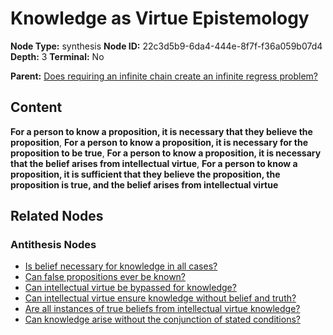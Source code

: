 # Knowledge as Virtue Epistemology

**Node Type:** synthesis
**Node ID:** 22c3d5b9-6da4-444e-8f7f-f36a059b07d4
**Depth:** 3
**Terminal:** No

**Parent:** [Does requiring an infinite chain create an infinite regress problem?](does-requiring-an-infinite-chain-create-an-infinite-regress-problem-antithesis-587469ed-048a-42cd-96ca-8f059dbf6fab.md)

## Content

**For a person to know a proposition, it is necessary that they believe the proposition**, **For a person to know a proposition, it is necessary for the proposition to be true**, **For a person to know a proposition, it is necessary that the belief arises from intellectual virtue**, **For a person to know a proposition, it is sufficient that they believe the proposition, the proposition is true, and the belief arises from intellectual virtue**

## Related Nodes

### Antithesis Nodes

- [Is belief necessary for knowledge in all cases?](is-belief-necessary-for-knowledge-in-all-cases-antithesis-dfa08fc6-63f7-4f11-b95a-8b948201423e.md)
- [Can false propositions ever be known?](can-false-propositions-ever-be-known-antithesis-2f88a858-2b62-4ef2-a8ec-43bcb3a11f97.md)
- [Can intellectual virtue be bypassed for knowledge?](can-intellectual-virtue-be-bypassed-for-knowledge-antithesis-d01f6085-5974-4208-a215-686b1c865dd4.md)
- [Can intellectual virtue ensure knowledge without belief and truth?](can-intellectual-virtue-ensure-knowledge-without-belief-and-truth-antithesis-2396d78e-deb4-4a21-8bff-fc6c6187b74a.md)
- [Are all instances of true beliefs from intellectual virtue knowledge?](are-all-instances-of-true-beliefs-from-intellectual-virtue-knowledge-antithesis-30abfbd5-73dd-4b7a-ad2b-96a6729af045.md)
- [Can knowledge arise without the conjunction of stated conditions?](can-knowledge-arise-without-the-conjunction-of-stated-conditions-antithesis-e6748ed3-9a06-4af0-9da0-b090393a175d.md)
